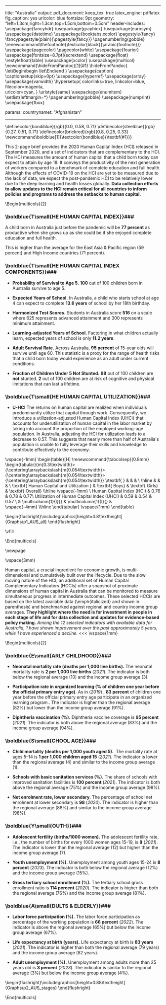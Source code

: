 

---
title: "Australia"
output:
  pdf_document: 
    keep_tex: true
  latex_engine: pdflatex
  fig_caption: yes
  urlcolor: blue
fontsize: 9pt
geometry: "left=1.3cm,right=1.3cm,top=1.5cm,bottom=0.5cm"
header-includes:  \usepackage{fancyhdr} 
  \usepackage{graphicx}
  \usepackage{eurosym}
  \usepackage{datetime}
  \usepackage{booktabs,xcolor} \pagestyle{fancy}  
  \fancypagestyle{plain}{\pagestyle{fancy}}
  \pagenumbering{gobble}
  \renewcommand\thefootnote{\textcolor{black}{\arabic{footnote}}}
  \usepackage{pagecolor}
  \pagecolor{white}
  \usepackage{fourier}
  \usepackage[fontsize=8.7pt]{scrextend}
  \usepackage{float}
  \restylefloat{table}
  \usepackage{xcolor}
  \usepackage{multicol}
  \newcommand{\hideFromPandoc}[1]{#1}
  \hideFromPandoc{
    \let\Begin\begin
    \let\End\end
  }
  \usepackage{caption}
  \captionsetup{skip=0pt}
  \usepackage{hyperref}
  \usepackage{array}
  \usepackage{varwidth}
  \hypersetup{
      colorlinks=true,
      linkcolor=blue,
      filecolor=magenta,      
      urlcolor=cyan,
  }
  \urlstyle{same}
  \usepackage{enumitem}
  \setlist{leftmargin=*}
  \pagenumbering{gobble}
  \usepackage{numprint}
  \usepackage{fbox}
  
params:
  countrynamet: "Afghanistan"   

---
\definecolor{bondiblue}{rgb}{0.0, 0.58, 0.71}
\definecolor{steelblue}{rgb}{0.27, 0.51, 0.71}
\definecolor{brickred}{rgb}{0.8, 0.25, 0.33}
\newcommand\boldblue[1]{\textcolor{bondiblue}{\textbf{#1}}}

This 2-page brief provides the 2020 Human Capital Index (HCI) released in September 2020, and a set of indicators that are complementary to the HCI. The HCI measures the amount of human capital that a child born today can expect to attain by age 18. It conveys the productivity of the next generation of workers compared to a benchmark of complete education and full health. Although the effects of COVID-19 on the HCI are yet to be measured due to the lack of data, we expect the post-pandemic HCI to be relatively lower due to the deep learning and health losses globally. **Data collection efforts to allow updates to the HCI remain critical for all countries to inform policies and programs to address the setbacks to human capital.**

\Begin{multicols}{2}

### \boldblue{T\small{HE HUMAN CAPITAL INDEX}}###

A child born in Australia just before the pandemic will be **77 percent** as productive when she grows up as she could be if she enjoyed complete education and full health. 

This is higher than the average for the East Asia & Pacific region (59 percent) and High Income countries (71 percent). 

### \boldblue{T\small{HE HUMAN CAPITAL INDEX COMPONENTS}}###

* **Probability of Survival to Age 5.** **100** out of 100 children born in Australia survive to age 5.

* **Expected Years of School.** In Australia, a child who starts school at age 4 can expect to complete **13.6 years** of school by her 18th birthday.

* **Harmonized Test Scores.** Students in Australia score **516** on a scale where 625 represents advanced attainment and 300 represents minimum attainment.

* **Learning-adjusted Years of School.** Factoring in what children actually learn, expected years of school is only **11.2 years**.

* **Adult Survival Rate.** Across Australia, **95 percent** of 15-year olds will survive until age 60. This statistic is a proxy for the range of health risks that a child born today would experience as an adult under current conditions.

* **Fraction of Children Under 5 Not Stunted.** **98** out of 100 children are **not** stunted. **2** out of 100 children are at risk of cognitive and physical limitations that can last a lifetime.


### \boldblue{T\small{HE HUMAN CAPITAL UTILIZATION}}###

* **U-HCI** The returns on human capital are realized when individuals predominantly utilize that capital through work. Consequently, we introduce a utilization-adjusted Human Capital Index (UHCI) that accounts for underutilization of human capital in the labor market by taking into account the proportion of the employed working-age population. In Australia, adjusting the HCI for utilization leads to a decrease to 0.57. This suggests that nearly more than half of Australia's population is unable to fully leverage their skills and knowledge to contribute effectively to the economy.

\vspace{-1mm}
\begin{table}[H]
\renewcommand{\tabcolsep}{0.8mm}
\begin{tabular}{m{0.3\textwidth}>{\centering\arraybackslash}m{0.054\textwidth}>{\centering\arraybackslash}m{0.054\textwidth}>{\centering\arraybackslash}m{0.054\textwidth}}
\\\textbf{     }   &    &             &  \\ \hline
                         &      &              & \\
\textbf{ Human Capital and Utilization   } & \textbf{ Boys} & \textbf{ Girls} &  \textbf{ Overall} \\\hline
\vspace{-1mm} \\
Human Capital Index (HCI) &   0.76 &   0.78 &    0.77\\
Utilization of Human Capital Index (UHCI) & 0.59  &  0.54 & 0.57 \\
                         & \multicolumn{1}{l}{} & \multicolumn{1}{l}{} &    
\vspace{-4mm}
\\\hline
\end{tabular}
\vspace{1mm} 
\end{table}


\begin{flushright}\includegraphics[height=0.8\textheight]{Graphs/p1_AUS_all} \end{flushright}

\vfill

\End{multicols}


\newpage

\vspace{3mm} 

Human capital, a crucial ingredient for economic growth, is multi-dimensional and cumulatively built over the lifecycle. Due to the slow moving nature of the HCI, an additional set of Human Capital Complementary Indicators (HCCIs) offer a snapshot of proximate dimensions of human capital in Australia that can be monitored to measure simultaneous progress in intermediate outcomes. These selected HCCIs are based on the latest available data (\emph{italicized} and shown in parenthesis) and benchmarked against regional and country income group averages. **They highlight where the need is for investment in people in each stage of life and for data collection and updates for evidence-based policy making.** *Among the 12 selected indicators with available data for Australia, 1 have shown improvement over the past approximately 5 years, while 1 have experienced a decline.*
<<<
\vspace{1mm}

\Begin{multicols}{2}

### \boldblue{E\small{ARLY CHILDHOOD}}###

* **Neonatal mortality rate (deaths per 1,000 live births).** The neonatal mortality rate is **2 per 1,000 live births** (*2021*). The indicator is both below the regional average (10) and the income group average (3).

* **Participation rate in organized learning (% of children one year before the official primary entry age).** As in (*2019*) ,  **83 percent** of children one year before the official primary entry age participate in an organized learning program.. The indicator is higher than the regional average (82%) but lower than the income group average (91%).

* **Diphtheria vaccination (%).** Diphtheria vaccine coverage is **95 percent** (*2021*). The indicator is both above the regional average (83%) and the income group average (94%).


### \boldblue{S\small{CHOOL AGE}}###

* **Child mortality (deaths per 1,000 youth aged 5).**  The mortality rate at ages 5–14 is **1 per 1,000 children aged 15** (*2021*). The indicator is lower than the regional average (4) and similar to the income group average (1).

* **Schools with basic sanitation services (%).** The share of schools with improved sanitation facilities is **100 percent** (*2021*). The indicator is both above the regional average (75%) and the income group average (98%).

* **Net enrolment rate, lower secondary.** The percentage of school net enrolment at lower secondary is **98** (*2020*). The indicator is higher than the regional average (88%) and similar to the income group average (98%).

### \boldblue{Y\small{OUTH}}###

* **Adolescent fertility (births/1000 women).** The adolescent fertility rate, i.e., the number of births for every 1000 women ages 15-19, is **8** (*2021*). The indicator is lower than the regional average (12) but higher than the income group average (7).

* **Youth unemployment (%).** Unemployment among youth ages 15-24 is **8 percent** (*2023*). The indicator is both below the regional average (12%) and the income group average (15%).

* **Gross tertiary school enrollment (%).** The tertiary school gross enrollment ratio is **114 percent** (*2020*). The indicator is higher than both the regional average (76%) and the income group average (81%).

### \boldblue{A\small{DULTS \& ELDERLY}}###

* **Labor force participation (%).** The labor force participation as percentage of the working population is **66 percent** (*2022*). The indicator is above the regional average (65%) but below the income group average (67%).

* **Life expectancy at birth (years).** Life expectancy at birth is **83 years** (*2021*). The indicator is higher than both the regional average (79 years) and the income group average (82 years).

* **Adult unemployment (%).** Unemployment among adults more than 25 years old is **3 percent** (*2023*). The indicator is similar to the regional average (3%) but below the income group average (4%).



\begin{flushright}\includegraphics[height=0.88\textheight]{Graphs/p2_AUS_stages} \end{flushright}

\End{multicols}
